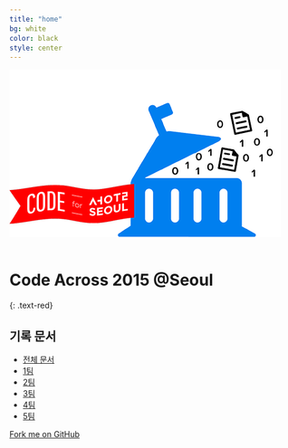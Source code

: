 ```yaml
---
title: "home"
bg: white
color: black
style: center
---
```


<img src="img/top-image.png" alt=""><br><br>

# Code Across 2015 @Seoul
{: .text-red}

## 기록 문서 

- [전체 문서](http://bit.ly/codeacross-2015-seoul-all)
- [1팀](http://bit.ly/codeacross-2015-seoul-1)
- [2팀](http://bit.ly/codeacross-2015-seoul-2)
- [3팀](http://bit.ly/codeacross-2015-seoul-3)
- [4팀](http://bit.ly/codeacross-2015-seoul-4)
- [5팀](http://bit.ly/codeacross-2015-seoul-5)


<span id="forkongithub">
  <a href="{{ site.source_link }}" class="bg-black">
    Fork me on GitHub
  </a>
</span>
